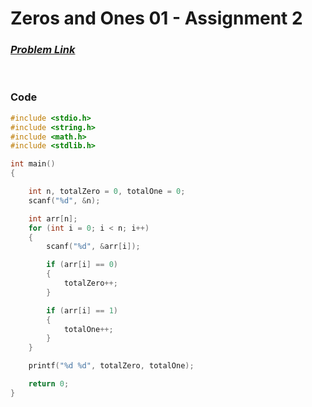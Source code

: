 # Zeros and Ones 01 - Assignment 2
### [*Problem Link*](https://www.hackerrank.com/contests/c-week-1-a-assignment-2/challenges/zeroes-and-ones-1-1/problem)


<br> 

### Code
```c
#include <stdio.h>
#include <string.h>
#include <math.h>
#include <stdlib.h>

int main()
{

    int n, totalZero = 0, totalOne = 0;
    scanf("%d", &n);

    int arr[n];
    for (int i = 0; i < n; i++)
    {
        scanf("%d", &arr[i]);

        if (arr[i] == 0)
        {
            totalZero++;
        }

        if (arr[i] == 1)
        {
            totalOne++;
        }
    }

    printf("%d %d", totalZero, totalOne);

    return 0;
}
```